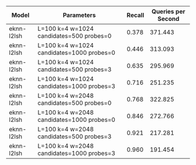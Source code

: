 |Model|Parameters|Recall|Queries per Second|
|---|---|---|---|
|eknn-l2lsh|L=100 k=4 w=1024 candidates=500 probes=0|0.378|371.443|
|eknn-l2lsh|L=100 k=4 w=1024 candidates=1000 probes=0|0.446|313.093|
|eknn-l2lsh|L=100 k=4 w=1024 candidates=500 probes=3|0.635|295.969|
|eknn-l2lsh|L=100 k=4 w=1024 candidates=1000 probes=3|0.716|251.235|
|eknn-l2lsh|L=100 k=4 w=2048 candidates=500 probes=0|0.768|322.825|
|eknn-l2lsh|L=100 k=4 w=2048 candidates=1000 probes=0|0.846|272.766|
|eknn-l2lsh|L=100 k=4 w=2048 candidates=500 probes=3|0.921|217.281|
|eknn-l2lsh|L=100 k=4 w=2048 candidates=1000 probes=3|0.960|191.454|
